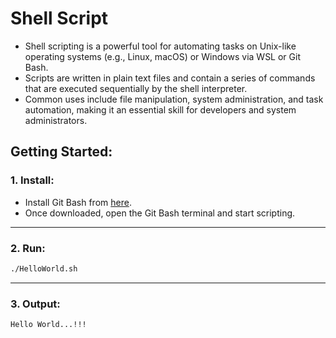 # Shell Script

- Shell scripting is a powerful tool for automating tasks on Unix-like operating systems (e.g., Linux, macOS) or Windows via WSL or Git Bash.
- Scripts are written in plain text files and contain a series of commands that are executed sequentially by the shell interpreter.
- Common uses include file manipulation, system administration, and task automation, making it an essential skill for developers and system administrators.

## Getting Started:

### 1. Install:
- Install Git Bash from [here](https://git-scm.com/downloads).
- Once downloaded, open the Git Bash terminal and start scripting.

---

### 2. Run:
```bash
./HelloWorld.sh
```

---

### 3. Output:
```bash
Hello World...!!!
```